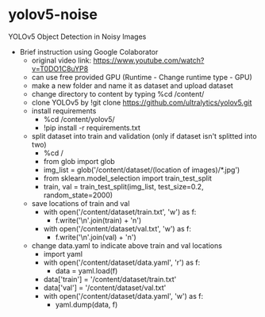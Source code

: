 # yolov5-noise
YOLOv5 Object Detection in Noisy Images
* Brief instruction using Google Colaborator
  * original video link: https://www.youtube.com/watch?v=T0DO1C8uYP8
  * can use free provided GPU (Runtime - Change runtime type - GPU)
  * make a new folder and name it as dataset and upload dataset
  * change directory to content by typing %cd /content/
  * clone YOLOv5 by !git clone https://github.com/ultralytics/yolov5.git
  * install requirements
    * %cd /content/yolov5/
    * !pip install -r requirements.txt
  * split dataset into train and validation (only if dataset isn't splitted into two)
    * %cd /
    * from glob import glob
    * img_list = glob('/content/dataset/(location of images)/*.jpg')
    * from sklearn.model_selection import train_test_split
    * train, val = train_test_split(img_list, test_size=0.2, random_state=2000)
  * save locations of train and val
    * with open('/content/dataset/train.txt', 'w') as f:
      * f.write('\n'.join(train) + 'n')
    * with open('/content/dataset/val.txt', 'w') as f:
      * f.write('\n'.join(val) + 'n')
  * change data.yaml to indicate above train and val locations
    *  import yaml
    *  with open('/content/dataset/data.yaml', 'r') as f:
       * data = yaml.load(f)
    * data['train'] = '/content/dataset/train.txt'
    * data['val'] = '/content/dataset/val.txt'
    * with open('/content/dataset/data.yaml', 'w') as f:
      * yaml.dump(data, f)
